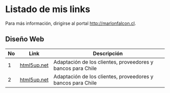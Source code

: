 
Listado de mis links
==================================================================
Para más información, dirigirse al portal http://marlonfalcon.cl.

[//]: # (addons)
Diseño Web
---------------
No | Link | Descripción
--- | --- | ---
 1 | [html5up.net](https://html5up.net/) | Adaptación de los clientes, proveedores y bancos para Chile
 2 | [html5up.net](https://html5up.net/) | Adaptación de los clientes, proveedores y bancos para Chile
[//]: # (end addons)